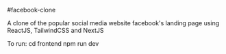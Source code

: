 #facebook-clone

A clone of the popular social media website facebook's landing page using ReactJS, TailwindCSS and NextJS

To run:
cd frontend
npm run dev